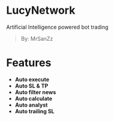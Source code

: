 # LucyNetwork
Artificial Intelligence powered bot trading
> By: MrSanZz

# Features
- **Auto execute**
- **Auto SL & TP**
- **Auto filter news**
- **Auto calculate**
- **Auto analyst**
- **Auto trailing SL**

